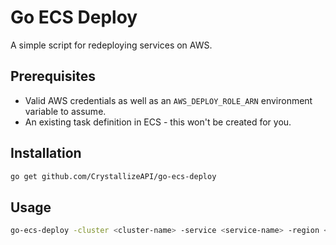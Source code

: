 # Go ECS Deploy

A simple script for redeploying services on AWS.

## Prerequisites

- Valid AWS credentials as well as an `AWS_DEPLOY_ROLE_ARN` environment variable to assume.
- An existing task definition in ECS - this won't be created for you.

## Installation

```sh
go get github.com/CrystallizeAPI/go-ecs-deploy
```

## Usage

```sh
go-ecs-deploy -cluster <cluster-name> -service <service-name> -region <aws-region>
```
